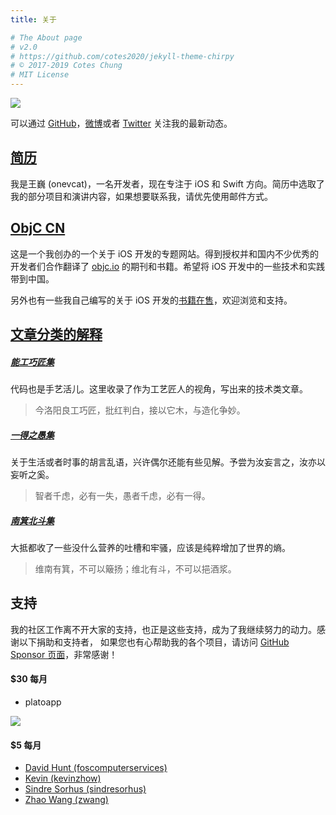 ```yaml
---
title: 关于

# The About page
# v2.0
# https://github.com/cotes2020/jekyll-theme-chirpy
# © 2017-2019 Cotes Chung
# MIT License
---
```


![](/assets/images/talking.jpg)

可以通过 [GitHub](https://github.com/onevcat)，[微博](https://www.weibo.com/onevcat)或者 [Twitter](https://twitter.com/onevcat) 关注我的最新动态。

## [简历](https://onev.cat)

我是王巍 (onevcat)，一名开发者，现在专注于 iOS 和 Swift 方向。简历中选取了我的部分项目和演讲内容，如果想要联系我，请优先使用邮件方式。

## [ObjC CN](https://objccn.io)

这是一个我创办的一个关于 iOS 开发的专题网站。得到授权并和国内不少优秀的开发者们合作翻译了 [objc.io](https://www.objc.io) 的期刊和书籍。希望将
iOS 开发中的一些技术和实践带到中国。

另外也有一些我自己编写的关于 iOS 开发的[书籍在售](https://objccn.io/products/)，欢迎浏览和支持。

## [文章分类的解释](/tabs/categories/)

##### [能工巧匠集](/categories/能工巧匠集/)

代码也是手艺活儿。这里收录了作为工艺匠人的视角，写出来的技术类文章。

> 今洛阳良工巧匠，批红判白，接以它木，与造化争妙。

##### [一得之愚集](/categories/一得之愚集/)

关于生活或者时事的胡言乱语，兴许偶尔还能有些见解。予尝为汝妄言之，汝亦以妄听之奚。

> 智者千虑，必有一失，愚者千虑，必有一得。

##### [南箕北斗集](/categories/南箕北斗集/)

大抵都收了一些没什么营养的吐槽和牢骚，应该是纯粹增加了世界的熵。

> 维南有箕，不可以簸扬；维北有斗，不可以挹酒浆。

## 支持

我的社区工作离不开大家的支持，也正是这些支持，成为了我继续努力的动力。感谢以下捐助和支持者，
如果您也有心帮助我的各个项目，请访问 [GitHub Sponsor 页面](https://github.com/sponsors/onevcat)，非常感谢！

#### $30 每月

- platoapp

[![](https://avatars3.githubusercontent.com/u/75399012?s=60&v=4)](https://github.com/platoapp)

#### $5 每月

- [David Hunt (foscomputerservices)](https://github.com/foscomputerservices)
- [Kevin (kevinzhow)](https://github.com/kevinzhow)
- [Sindre Sorhus (sindresorhus)](https://github.com/sindresorhus)
- [Zhao Wang (zwang)](https://github.com/zwang)

